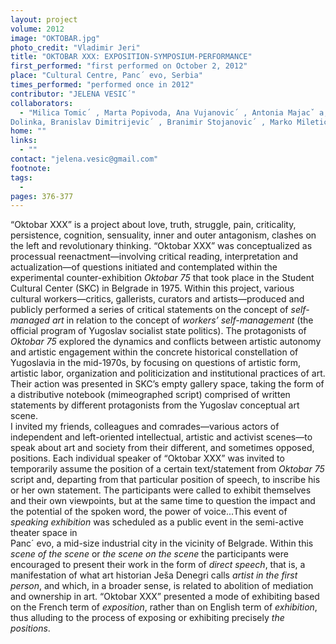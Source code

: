 ```yaml
---
layout: project
volume: 2012
image: "OKTOBAR.jpg"
photo_credit: "Vladimir Jeri"
title: "OKTOBAR XXX: EXPOSITION-SYMPOSIUM-PERFORMANCE"
first_performed: "first performed on October 2, 2012"
place: "Cultural Centre, Panc´ evo, Serbia"
times_performed: "performed once in 2012"
contributor: "JELENA VESIC´"
collaborators: 
  - "Milica Tomic´ , Marta Popivoda, Ana Vujanovic´ , Antonia Majacˇ a, Dubravka Sekulic´ , Andrej
Dolinka, Branislav Dimitrijevic´ , Branimir Stojanovic´ , Marko Miletic´ , Vida Kneževic´ , Vladimir Jeric´ , Vladan Jeremic´ , Rena Readle, Branka C´urcˇic´ , Svebor Midžic´ , Darinka Pop-Mitic´ , Jelena Petrovic´"
home: ""
links: 
  - ""
contact: "jelena.vesic@gmail.com"
footnote: 
tags: 
  - 
pages: 376-377
---
```


 “Oktobar XXX” is a project about love, truth, struggle, pain, criticality, persistence, cognition, sensuality, inner and outer antagonism, clashes on the left and revolutionary thinking. 
 “Oktobar XXX” was conceptualized as processual reenactment—involving critical reading, interpretation and actualization—of questions initiated and contemplated within the experimental counter-exhibition <em>Oktobar 75</em> that took place in the Student Cultural Center (SKC) in Belgrade in 1975. Within this project, various cultural workers—critics, gallerists, curators and artists—produced and publicly performed a series of critical statements on the concept of <em>self-managed art</em> in relation to the concept of <em>workers’ self-management</em> (the official program of Yugoslav socialist state politics). The protagonists of <em>Oktobar 75</em> explored the dynamics and conflicts between artistic autonomy and artistic engagement within the concrete historical constellation of Yugoslavia in the mid-1970s, by focusing on questions of artistic form, artistic labor, organization and politicization and institutional practices of art. Their action was presented in SKC’s empty gallery space, taking the form of a distributive notebook (mimeographed script) comprised of written statements by different protagonists from the Yugoslav conceptual art scene.  
 I invited my friends, colleagues and comrades—various actors of independent and left-oriented intellectual, artistic and activist scenes—to speak about art and society from their different, and sometimes opposed, positions. Each individual speaker of “Oktobar XXX” was invited to temporarily assume the position of a certain text/statement from <em>Oktobar 75</em> script and, departing from that particular position of speech, to inscribe his or her own statement. The participants were called to exhibit themselves and their own viewpoints, but at the same time to question the impact and the potential of the spoken word, the power of voice...This event of <em>speaking exhibition</em> was scheduled as a public event in the semi-active theater space in <br>Panc´  evo, a mid-size industrial city in the vicinity of Belgrade. Within this <em>scene of the scene</em> or <em>the scene on the scene</em> the participants were encouraged to present their work in the form of <em>direct speech</em>, that is, a manifestation of what art historian Ješa Denegri calls <em>artist in the first person</em>, and which, in a broader sense, is related to abolition of mediation and ownership in art. 
 “Oktobar XXX” presented a mode of exhibiting based on the French term of <em>exposition</em>, rather than on English term of <em>exhibition</em>, thus alluding to the process of exposing or exhibiting precisely <em>the positions</em>. 
